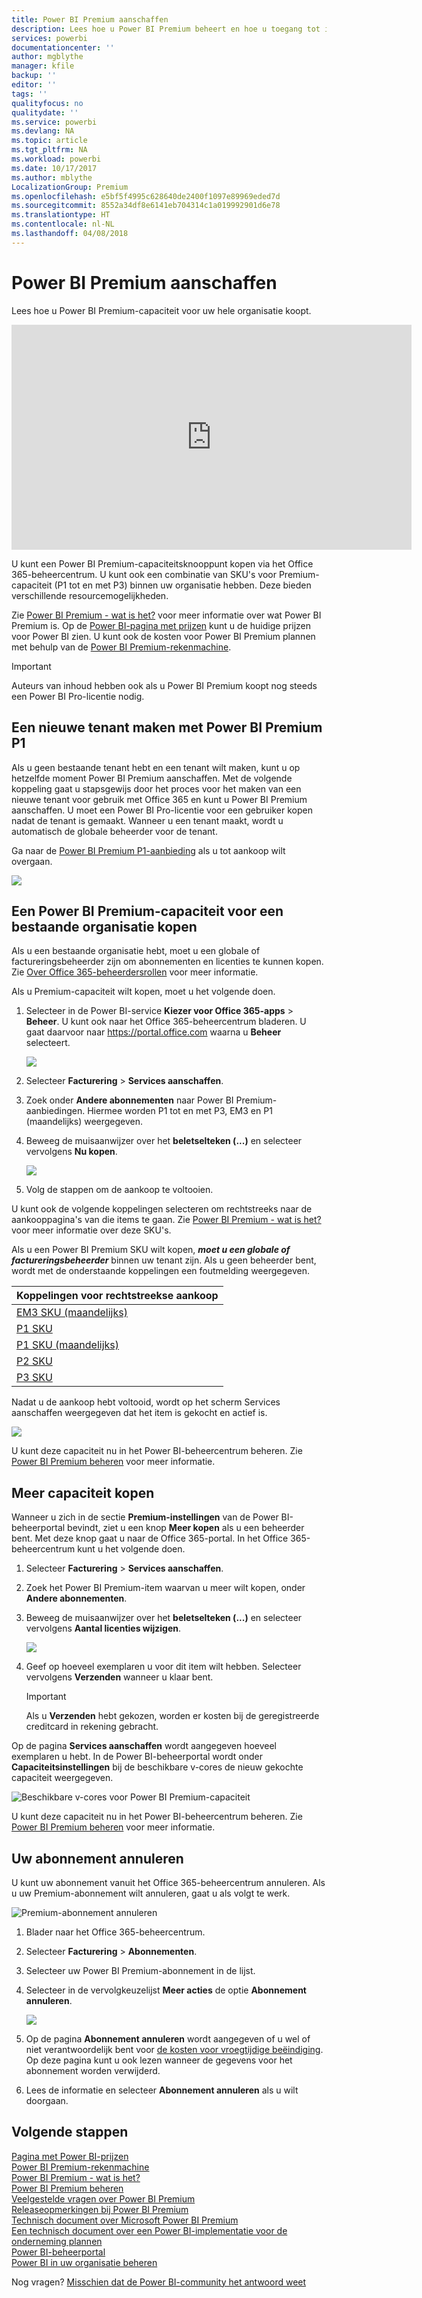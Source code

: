 ```yaml
---
title: Power BI Premium aanschaffen
description: Lees hoe u Power BI Premium beheert en hoe u toegang tot inhoud voor uw hele organisatie inschakelt.
services: powerbi
documentationcenter: ''
author: mgblythe
manager: kfile
backup: ''
editor: ''
tags: ''
qualityfocus: no
qualitydate: ''
ms.service: powerbi
ms.devlang: NA
ms.topic: article
ms.tgt_pltfrm: NA
ms.workload: powerbi
ms.date: 10/17/2017
ms.author: mblythe
LocalizationGroup: Premium
ms.openlocfilehash: e5bf5f4995c628640de2400f1097e89969eded7d
ms.sourcegitcommit: 8552a34df8e6141eb704314c1a019992901d6e78
ms.translationtype: HT
ms.contentlocale: nl-NL
ms.lasthandoff: 04/08/2018
---
```

# <a name="how-to-purchase-power-bi-premium"></a>Power BI Premium aanschaffen
Lees hoe u Power BI Premium-capaciteit voor uw hele organisatie koopt.

<iframe width="640" height="360" src="https://www.youtube.com/embed/NkvYs5Qp4iA?rel=0&amp;showinfo=0" frameborder="0" allowfullscreen></iframe>

U kunt een Power BI Premium-capaciteitsknooppunt kopen via het Office 365-beheercentrum. U kunt ook een combinatie van SKU's voor Premium-capaciteit (P1 tot en met P3) binnen uw organisatie hebben. Deze bieden verschillende resourcemogelijkheden.

Zie [Power BI Premium - wat is het?](service-premium.md) voor meer informatie over wat Power BI Premium is. Op de [Power BI-pagina met prijzen](https://powerbi.microsoft.com/pricing/) kunt u de huidige prijzen voor Power BI zien. U kunt ook de kosten voor Power BI Premium plannen met behulp van de [Power BI Premium-rekenmachine](https://powerbi.microsoft.com/calculator/).

> [!IMPORTANT]
> Auteurs van inhoud hebben ook als u Power BI Premium koopt nog steeds een Power BI Pro-licentie nodig.
> 
> 

## <a name="create-a-new-tenant-with-power-bi-premium-p1"></a>Een nieuwe tenant maken met Power BI Premium P1
Als u geen bestaande tenant hebt en een tenant wilt maken, kunt u op hetzelfde moment Power BI Premium aanschaffen. Met de volgende koppeling gaat u stapsgewijs door het proces voor het maken van een nieuwe tenant voor gebruik met Office 365 en kunt u Power BI Premium aanschaffen. U moet een Power BI Pro-licentie voor een gebruiker kopen nadat de tenant is gemaakt. Wanneer u een tenant maakt, wordt u automatisch de globale beheerder voor de tenant.

Ga naar de [Power BI Premium P1-aanbieding](https://signup.microsoft.com/Signup?OfferId=b3ec5615-cc11-48de-967d-8d79f7cb0af1) als u tot aankoop wilt overgaan.

![](media/service-admin-premium-purchase/premium-purchase-with-tenant.png)

## <a name="purchase-a-power-bi-premium-capacity-for-an-existing-organization"></a>Een Power BI Premium-capaciteit voor een bestaande organisatie kopen
Als u een bestaande organisatie hebt, moet u een globale of factureringsbeheerder zijn om abonnementen en licenties te kunnen kopen. Zie [Over Office 365-beheerdersrollen](https://support.office.com/article/About-Office-365-admin-roles-da585eea-f576-4f55-a1e0-87090b6aaa9d) voor meer informatie.

Als u Premium-capaciteit wilt kopen, moet u het volgende doen.

1. Selecteer in de Power BI-service **Kiezer voor Office 365-apps** > **Beheer**. U kunt ook naar het Office 365-beheercentrum bladeren. U gaat daarvoor naar https://portal.office.com waarna u **Beheer** selecteert.
   
    ![](media/service-admin-premium-purchase/o365-app-picker.png)
2. Selecteer **Facturering** > **Services aanschaffen**.
3. Zoek onder **Andere abonnementen** naar Power BI Premium-aanbiedingen. Hiermee worden P1 tot en met P3, EM3 en P1 (maandelijks) weergegeven.
4. Beweeg de muisaanwijzer over het **beletselteken (...)** en selecteer vervolgens **Nu kopen**.
   
    ![](media/service-admin-premium-purchase/premium-purchase.png)
5. Volg de stappen om de aankoop te voltooien.

U kunt ook de volgende koppelingen selecteren om rechtstreeks naar de aankooppagina's van die items te gaan. Zie [Power BI Premium - wat is het?](service-premium.md#premiumskus) voor meer informatie over deze SKU's.

Als u een Power BI Premium SKU wilt kopen, ***moet u een globale of factureringsbeheerder*** binnen uw tenant zijn. Als u geen beheerder bent, wordt met de onderstaande koppelingen een foutmelding weergegeven.

| Koppelingen voor rechtstreekse aankoop |
| --- |
| [EM3 SKU (maandelijks)](https://portal.office.com/commerce/completeorder.aspx?OfferId=4004702D-749C-4F74-BF47-3048F1833780&adminportal=1) |
| [P1 SKU](https://portal.office.com/commerce/completeorder.aspx?OfferId=b3ec5615-cc11-48de-967d-8d79f7cb0af1&adminportal=1) |
| [P1 SKU (maandelijks)](https://portal.office.com/commerce/completeorder.aspx?OfferId=E4C8EDD3-74A1-4D42-A738-C647972FBE81&adminportal=1) |
| [P2 SKU](https://portal.office.com/commerce/completeorder.aspx?OfferId=062F2AA7-B4BC-4B0E-980F-2072102D8605&adminportal=1) |
| [P3 SKU](https://portal.office.com/commerce/completeorder.aspx?OfferId=40c7d673-375c-42a1-84ca-f993a524fed0&adminportal=1) |

Nadat u de aankoop hebt voltooid, wordt op het scherm Services aanschaffen weergegeven dat het item is gekocht en actief is.

![](media/service-admin-premium-purchase/premium-purchased.png)

U kunt deze capaciteit nu in het Power BI-beheercentrum beheren. Zie [Power BI Premium beheren](service-admin-premium-manage.md) voor meer informatie.

## <a name="purchase-more-capacities"></a>Meer capaciteit kopen
Wanneer u zich in de sectie **Premium-instellingen** van de Power BI-beheerportal bevindt, ziet u een knop **Meer kopen** als u een beheerder bent. Met deze knop gaat u naar de Office 365-portal. In het Office 365-beheercentrum kunt u het volgende doen.

1. Selecteer **Facturering** > **Services aanschaffen**.
2. Zoek het Power BI Premium-item waarvan u meer wilt kopen, onder **Andere abonnementen**.
3. Beweeg de muisaanwijzer over het **beletselteken (...)** en selecteer vervolgens **Aantal licenties wijzigen**.
   
    ![](media/service-admin-premium-purchase/premium-purchase-more.png)
4. Geef op hoeveel exemplaren u voor dit item wilt hebben. Selecteer vervolgens **Verzenden** wanneer u klaar bent.
   
   > [!IMPORTANT]
   > Als u **Verzenden** hebt gekozen, worden er kosten bij de geregistreerde creditcard in rekening gebracht.
   > 
   > 

Op de pagina **Services aanschaffen** wordt aangegeven hoeveel exemplaren u hebt. In de Power BI-beheerportal wordt onder **Capaciteitsinstellingen** bij de beschikbare v-cores de nieuw gekochte capaciteit weergegeven.

![Beschikbare v-cores voor Power BI Premium-capaciteit](media/service-admin-premium-purchase/premium-capacities.png)

U kunt deze capaciteit nu in het Power BI-beheercentrum beheren. Zie [Power BI Premium beheren](service-admin-premium-manage.md) voor meer informatie.

## <a name="cancel-your-subscription"></a>Uw abonnement annuleren
U kunt uw abonnement vanuit het Office 365-beheercentrum annuleren. Als u uw Premium-abonnement wilt annuleren, gaat u als volgt te werk.

![](media/service-admin-premium-purchase/premium-cancel-subscription.png "Premium-abonnement annuleren")

1. Blader naar het Office 365-beheercentrum.
2. Selecteer **Facturering** > **Abonnementen**.
3. Selecteer uw Power BI Premium-abonnement in de lijst.
4. Selecteer in de vervolgkeuzelijst **Meer acties** de optie **Abonnement annuleren**.
   
    ![](media/service-admin-premium-purchase/o365-more-actions.png)
5. Op de pagina **Abonnement annuleren** wordt aangegeven of u wel of niet verantwoordelijk bent voor [de kosten voor vroegtijdige beëindiging](https://support.office.com/article/early-termination-fees-6487d4de-401a-466f-8bc3-c0beb5cc40d3). Op deze pagina kunt u ook lezen wanneer de gegevens voor het abonnement worden verwijderd.
6. Lees de informatie en selecteer **Abonnement annuleren** als u wilt doorgaan.

## <a name="next-steps"></a>Volgende stappen
[Pagina met Power BI-prijzen](https://powerbi.microsoft.com/pricing/)  
[Power BI Premium-rekenmachine](https://powerbi.microsoft.com/calculator/)  
[Power BI Premium - wat is het?](service-premium.md)  
[Power BI Premium beheren](service-admin-premium-manage.md)  
[Veelgestelde vragen over Power BI Premium](service-premium-faq.md)  
[Releaseopmerkingen bij Power BI Premium](service-premium-release-notes.md)  
[Technisch document over Microsoft Power BI Premium](https://aka.ms/pbipremiumwhitepaper)  
[Een technisch document over een Power BI-implementatie voor de onderneming plannen](https://aka.ms/pbienterprisedeploy)  
[Power BI-beheerportal](service-admin-portal.md)  
[Power BI in uw organisatie beheren](service-admin-administering-power-bi-in-your-organization.md)  

Nog vragen? [Misschien dat de Power BI-community het antwoord weet](http://community.powerbi.com/)

